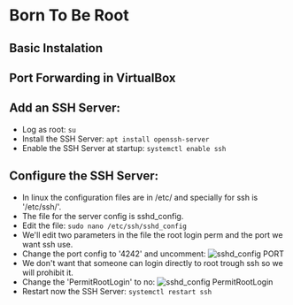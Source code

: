 # Born To Be Root

## Basic Instalation

## Port Forwarding in VirtualBox

## Add an SSH Server:
- Log as root: 
	```su```
- Install the SSH Server: 
	```apt install openssh-server```
- Enable the SSH Server at startup: 
	```systemctl enable ssh```

## Configure the SSH Server:
- In linux the configuration files are in /etc/ and specially for ssh is '/etc/ssh/'.
- The file for the server config is sshd_config.
- Edit the file:
	```sudo nano /etc/ssh/sshd_config```
- We'll edit two parameters in the file the root login perm and the port we want ssh use.
- Change the port config to '4242' and uncomment:
	![sshd_config PORT](https://github.com/GrolschSec/BornToBeRoot/blob/main/Screenshot/15.png)
- We don't want that someone can login directly to root trough ssh so we will prohibit it.
- Change the 'PermitRootLogin' to no:
	![sshd_config PermitRootLogin](https://github.com/GrolschSec/BornToBeRoot/blob/main/Screenshot/16.png)
- Restart now the SSH Server:
	```systemctl restart ssh```
